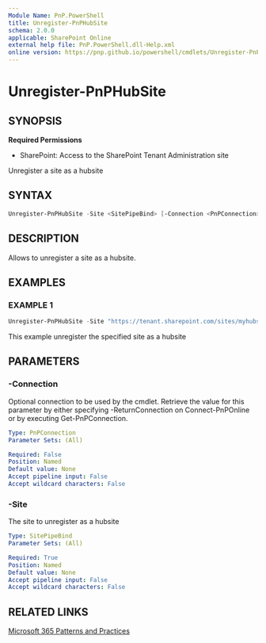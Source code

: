 ```yaml
---
Module Name: PnP.PowerShell
title: Unregister-PnPHubSite
schema: 2.0.0
applicable: SharePoint Online
external help file: PnP.PowerShell.dll-Help.xml
online version: https://pnp.github.io/powershell/cmdlets/Unregister-PnPHubSite.html
---
```

 
# Unregister-PnPHubSite

## SYNOPSIS

**Required Permissions**

* SharePoint: Access to the SharePoint Tenant Administration site

Unregister a site as a hubsite

## SYNTAX

```powershell
Unregister-PnPHubSite -Site <SitePipeBind> [-Connection <PnPConnection>] 
```

## DESCRIPTION

Allows to unregister a site as a hubsite.

## EXAMPLES

### EXAMPLE 1
```powershell
Unregister-PnPHubSite -Site "https://tenant.sharepoint.com/sites/myhubsite"
```

This example unregister the specified site as a hubsite

## PARAMETERS

### -Connection
Optional connection to be used by the cmdlet. Retrieve the value for this parameter by either specifying -ReturnConnection on Connect-PnPOnline or by executing Get-PnPConnection.

```yaml
Type: PnPConnection
Parameter Sets: (All)

Required: False
Position: Named
Default value: None
Accept pipeline input: False
Accept wildcard characters: False
```

### -Site
The site to unregister as a hubsite

```yaml
Type: SitePipeBind
Parameter Sets: (All)

Required: True
Position: Named
Default value: None
Accept pipeline input: False
Accept wildcard characters: False
```

## RELATED LINKS

[Microsoft 365 Patterns and Practices](https://aka.ms/m365pnp)

